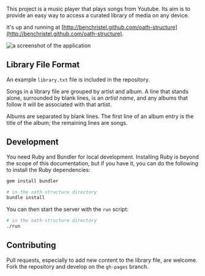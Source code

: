 This project is a music player that plays songs from Youtube. Its aim is to provide an easy way to access a curated library of media on any device.

It's up and running at [http://benchristel.github.com/oath-structure](http://benchristel.github.com/oath-structure).

![a screenshot of the application](https://raw.githubusercontent.com/benchristel/oath-structure/gh-pages/screenshot-2015-07-12.png)

## Library File Format

An example `library.txt` file is included in the repository.

Songs in a library file are grouped by artist and album. A line that stands alone, surrounded by blank lines, is an _artist name_, and any albums that follow it will be associated with that artist.

Albums are separated by blank lines. The first line of an album entry is the title of the album; the remaining lines are songs.

## Development

You need Ruby and Bundler for local development. Installing Ruby is beyond the scope of this documentation, but if you have it, you can do the following to install the Ruby dependencies:

```bash
gem install bundler

# in the oath-structure directory
bundle install
```

You can then start the server with the `run` script:

```bash
# in the oath-structure directory
./run
```

## Contributing

Pull requests, especially to add new content to the library file, are welcome. Fork the repository and develop on the `gh-pages` branch.
